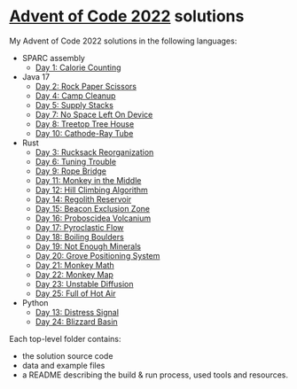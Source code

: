# [Advent of Code 2022](https://adventofcode.com/2022) solutions

My Advent of Code 2022 solutions in the following languages:
- SPARC assembly
  - [Day 1: Calorie Counting](./01-sparc)
- Java 17
  - [Day 2: Rock Paper Scissors](./02-java)
  - [Day 4: Camp Cleanup](./04-java)
  - [Day 5: Supply Stacks](./05-java)
  - [Day 7: No Space Left On Device](./07-java)
  - [Day 8: Treetop Tree House](./08-java)
  - [Day 10: Cathode-Ray Tube](./10-java)
- Rust
  - [Day 3: Rucksack Reorganization](./03-rust)
  - [Day 6: Tuning Trouble](./06-rust)
  - [Day 9: Rope Bridge](./09-rust)
  - [Day 11: Monkey in the Middle](./11-rust)
  - [Day 12: Hill Climbing Algorithm](./12-rust)
  - [Day 14: Regolith Reservoir](./14-rust)
  - [Day 15: Beacon Exclusion Zone](./15-rust)
  - [Day 16: Proboscidea Volcanium](./16-rust)
  - [Day 17: Pyroclastic Flow](./17-rust)
  - [Day 18: Boiling Boulders](./18-rust)
  - [Day 19: Not Enough Minerals](./19-rust)
  - [Day 20: Grove Positioning System](./20-rust)
  - [Day 21: Monkey Math](./21-rust)
  - [Day 22: Monkey Map](./22-rust)
  - [Day 23: Unstable Diffusion](./23-rust)
  - [Day 25: Full of Hot Air](./25-rust)
- Python
  - [Day 13: Distress Signal](./13-python)
  - [Day 24: Blizzard Basin](./24-python)

Each top-level folder contains:
- the solution source code
- data and example files
- a README describing the build & run process, used tools and resources.
